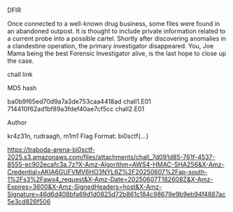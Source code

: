 DFIR

Once connected to a well-known drug business, some files were found in an abandoned outpost. It is thought to include private information related to a current probe into a possible cartel. Shortly after discovering anomalies in a clandestine operation, the primary investigator disappeared. You, Joe Mama being the best Forensic Investigator alive, is the last hope to close up the case.

chall link

MD5 hash

ba0b9f65ed70d9a7a3de753caa4418ad  chall1.E01
714410f62ad1bf89a3fdef40ae7cf5cc  chall2.E01

Author

kr4z31n, rudraagh, m1m1
Flag Format:
bi0sctf{...}

https://traboda-arena-bi0sctf-2025.s3.amazonaws.com/files/attachments/chall_7d091d85-761f-4537-8555-ec902ecafc3a.7z?X-Amz-Algorithm=AWS4-HMAC-SHA256&X-Amz-Credential=AKIA6GUFVMV6HO3NYL6Z%2F20250607%2Fap-south-1%2Fs3%2Faws4_request&X-Amz-Date=20250607T182608Z&X-Amz-Expires=3600&X-Amz-SignedHeaders=host&X-Amz-Signature=46d6d408bfa69d1d0825d72b861c184c98679e9b9eb94f4887ac5e3cd826f506
